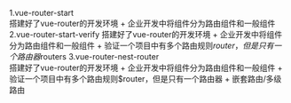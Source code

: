 1.vue-router-start       
    搭建好了vue-router的开发环境 
        + 企业开发中将组件分为路由组件和一般组件
2.vue-router-start-verify
    搭建好了vue-router的开发环境 
        + 企业开发中将组件分为路由组件和一般组件 
            + 验证一个项目中有多个路由规则$router，但是只有一个路由器$routers
3.vue-router-nest-router  
    搭建好了vue-router的开发环境 
        + 企业开发中将组件分为路由组件和一般组件 
            + 验证一个项目中有多个路由规则$router，但是只有一个路由器
                + 嵌套路由/多级路由